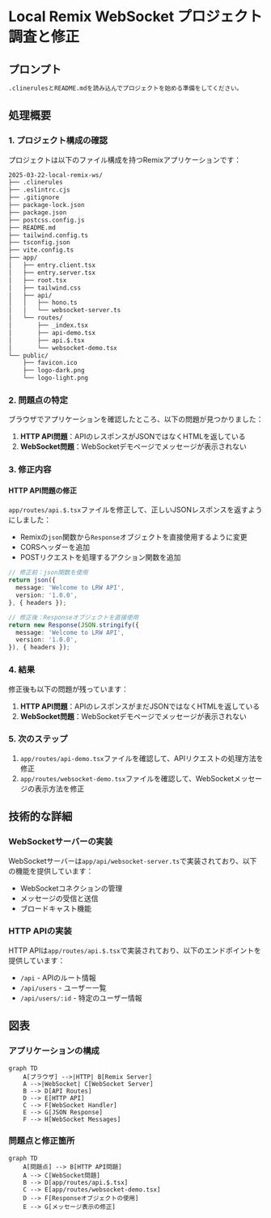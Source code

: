 # Local Remix WebSocket プロジェクト調査と修正

## プロンプト

```txt
.clinerulesとREADME.mdを読み込んでプロジェクトを始める準備をしてください。
```

## 処理概要

### 1. プロジェクト構成の確認

プロジェクトは以下のファイル構成を持つRemixアプリケーションです：

```txt
2025-03-22-local-remix-ws/
├── .clinerules
├── .eslintrc.cjs
├── .gitignore
├── package-lock.json
├── package.json
├── postcss.config.js
├── README.md
├── tailwind.config.ts
├── tsconfig.json
├── vite.config.ts
├── app/
│   ├── entry.client.tsx
│   ├── entry.server.tsx
│   ├── root.tsx
│   ├── tailwind.css
│   ├── api/
│   │   ├── hono.ts
│   │   └── websocket-server.ts
│   └── routes/
│       ├── _index.tsx
│       ├── api-demo.tsx
│       ├── api.$.tsx
│       └── websocket-demo.tsx
└── public/
    ├── favicon.ico
    ├── logo-dark.png
    └── logo-light.png
```

### 2. 問題点の特定

ブラウザでアプリケーションを確認したところ、以下の問題が見つかりました：

1. **HTTP API問題**：APIのレスポンスがJSONではなくHTMLを返している
2. **WebSocket問題**：WebSocketデモページでメッセージが表示されない

### 3. 修正内容

#### HTTP API問題の修正

`app/routes/api.$.tsx`ファイルを修正して、正しいJSONレスポンスを返すようにしました：

- Remixの`json`関数から`Response`オブジェクトを直接使用するように変更
- CORSヘッダーを追加
- POSTリクエストを処理するアクション関数を追加

```typescript
// 修正前：json関数を使用
return json({
  message: 'Welcome to LRW API',
  version: '1.0.0',
}, { headers });

// 修正後：Responseオブジェクトを直接使用
return new Response(JSON.stringify({
  message: 'Welcome to LRW API',
  version: '1.0.0',
}), { headers });
```

### 4. 結果

修正後も以下の問題が残っています：

1. **HTTP API問題**：APIのレスポンスがまだJSONではなくHTMLを返している
2. **WebSocket問題**：WebSocketデモページでメッセージが表示されない

### 5. 次のステップ

1. `app/routes/api-demo.tsx`ファイルを確認して、APIリクエストの処理方法を修正
2. `app/routes/websocket-demo.tsx`ファイルを確認して、WebSocketメッセージの表示方法を修正

## 技術的な詳細

### WebSocketサーバーの実装

WebSocketサーバーは`app/api/websocket-server.ts`で実装されており、以下の機能を提供しています：

- WebSocketコネクションの管理
- メッセージの受信と送信
- ブロードキャスト機能

### HTTP APIの実装

HTTP APIは`app/routes/api.$.tsx`で実装されており、以下のエンドポイントを提供しています：

- `/api` - APIのルート情報
- `/api/users` - ユーザー一覧
- `/api/users/:id` - 特定のユーザー情報

## 図表

### アプリケーションの構成

```mermaid
graph TD
    A[ブラウザ] -->|HTTP| B[Remix Server]
    A -->|WebSocket| C[WebSocket Server]
    B --> D[API Routes]
    D --> E[HTTP API]
    C --> F[WebSocket Handler]
    E --> G[JSON Response]
    F --> H[WebSocket Messages]
```

### 問題点と修正箇所

```mermaid
graph TD
    A[問題点] --> B[HTTP API問題]
    A --> C[WebSocket問題]
    B --> D[app/routes/api.$.tsx]
    C --> E[app/routes/websocket-demo.tsx]
    D --> F[Responseオブジェクトの使用]
    E --> G[メッセージ表示の修正]
```
